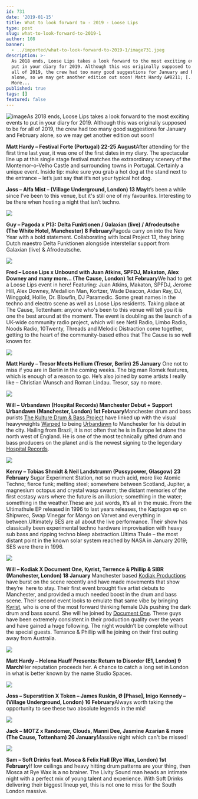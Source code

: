 ```yaml
---
id: 731
date: '2019-01-15'
title: What to look forward to - 2019 - Loose Lips
type: post
slug: what-to-look-forward-to-2019-1
author: 108
banner:
  - ../imported/what-to-look-forward-to-2019-1/image731.jpeg
description: >-
  As 2018 ends, Loose Lips takes a look forward to the most exciting events to
  put in your diary for 2019. Although this was originally supposed to be for
  all of 2019, the crew had too many good suggestions for January and February
  alone, so we may get another edition out soon! Matt Hardy &#8211; [...]Read
  More...
published: true
tags: []
featured: false
---
```

![image](../../imported/what-to-look-forward-to-2019-1/image731.jpeg)As 2018 ends, Loose Lips takes a look forward to the most exciting events to put in your diary for 2019. Although this was originally supposed to be for all of 2019, the crew had too many good suggestions for January and February alone, so we may get another edition out soon!

**Matt Hardy – Festival Forte (Portugal) 22-25 August**After attending for the first time last year, it was one of the first dates in my diary. The spectacular line up at this single stage festival matches the extraordinary scenery of the Montemor-o-Velho Castle and surrounding towns in Portugal. Certainly a unique event. Inside tip: make sure you grab a hot dog at the stand next to the entrance – let’s just say that it’s not your typical hot dog.

**Joss – Alfa Mist – (Village Underground, London) 13 May**It’s been a while since I’ve been to this venue, but it's still one of my favourites. Interesting to be there when hosting a night that isn’t techno.

![](/wp-content/uploads/live/img/wysiwyg/5c3ca3dc6910b.jpg)

**Guy – Pagoda x P13: Delta Funktionen / Galaxian (live) / Afrodeutsche (The White Hotel, Manchester) 8** **February**Pagoda carry on into the New Year with a bold statement. Collaborating with local Project 13, they bring Dutch maestro Delta Funktionen alongside interstellar support from Galaxian (live) & Afrodeutsche. 

![](/wp-content/uploads/live/img/wysiwyg/5c3ca40525a6b.png)

**Fred – Loose Lips x Unbound with Juan Atkins, SPFDJ, Makaton, Alex Downey and many more… (The Cause, London) 1st** **February**We had to get a Loose Lips event in here! Featuring: Juan Atkins, Makaton, SPFDJ, Jerome Hill, Alex Downey, Medallion Man, Kortzer, Wade Deacon, Aidan Ray, DJ, Winggold, Hollie, Dr. Blowfin, DJ Paramedic. Some great names in the techno and electro scene as well as Loose Lips residents. Taking place at The Cause, Tottenham: anyone who's been to this venue will tell you it is one the best around at the moment. The event is doubling as the launch of a UK-wide community radio project, which will see Netil Radio, Limbo Radio, Noods Radio, 10Twenty, Threads and Melodic Distraction come together, getting to the heart of the community-based ethos that The Cause is so well known for.

![](/wp-content/uploads/live/img/wysiwyg/5c3ca45cd76cc.jpg)

**Matt Hardy – Tresor Meets Hellium (Tresor, Berlin) 25 January** One not to miss if you are in Berlin in the coming weeks. The big man Romek features, which is enough of a reason to go. He’s also joined by some artists I really like – Christian Wunsch and Roman Lindau. Tresor, say no more.

![](/wp-content/uploads/live/img/wysiwyg/5c3ca471eae02.jpg)

**Will –** **Urbandawn (Hospital Records) Manchester Debut + Support Urbandawn (Manchester, London) 1st February**Manchester drum and bass purists [The Kulture Drum & Bass Project](https://www.facebook.com/kulturednbproject/?fref=gc&dti=2217562211823136&hc_location=ufi) have linked up with the visual heavyweights [Warped](https://www.facebook.com/WarpedEvents/?fref=gc&dti=2217562211823136&hc_location=ufi) to being [Urbandawn](https://www.facebook.com/Urbandawn1/?fref=gc&dti=2217562211823136&hc_location=ufi) to Manchester for his debut in the city. Hailing from Brazil, it is not often that he is in Europe let alone the north west of England. He is one of the most technically gifted drum and bass producers on the planet and is the newest signing to the legendary [Hospital Records](https://www.facebook.com/hospitalrecords/?fref=gc&dti=2217562211823136&hc_location=ufi). 

![](/wp-content/uploads/live/img/wysiwyg/5c3ca4b2d64ee.jpg)

**Kenny – Tobias Shmidt & Neil Landstrumm (Pussypower, Glasgow) 23 February** Sugar Experiment Station, not so much acid, more like Atomic Techno; fierce funk; melting steel; somewhere between Scotland, Jupiter, a magnesium octopus and crystal wasp swarm; the distant memories of the first ecstasy wars where the future is an illusion; something in the water; something in the weather.These are just words, It’s all in the music. From the Ultimathule EP released in 1996 to last years releases, the Kaptagon ep on Shipwrec, Swap Vinegar for Mango on Varvet and everything in between.Ultimately SES are all about the live performance. Their show has classically been experimental techno hardware improvisation with heavy sub bass and ripping techno bleep abstraction.Ultima Thule – the most distant point in the known solar system reached by NASA in January 2019; SES were there in 1996.

![](/wp-content/uploads/live/img/wysiwyg/5c3ca4ff76de2.jpg)

**Will – Kodiak X Document One, Kyrist, Terrence & Phillip & Sl8R (Manchester, London) 18 January** Manchester based [Kodiak Productions](https://www.facebook.com/KodiakProductionsx/?fref=gc&dti=2217562211823136&hc_location=ufi) have burst on the scene recently and have made movements that show they’re  here to stay. Their first event brought five artist debuts to Manchester, and provided a much needed boost in the drum and bass scene. Their second event looks to emulate that same vibe by bringing [Kyrist](https://www.facebook.com/Kyriiist/?fref=gc&dti=2217562211823136&hc_location=ufi), who is one of the most forward thinking female DJs pushing the dark drum and bass sound. She will he joined by [Document One](https://www.facebook.com/DocumentOne/?fref=gc&dti=2217562211823136&hc_location=ufi). These guys have been extremely consistent in their production quality over the years and have gained a huge following. The night wouldn’t be complete without the special guests. Terrance & Phillip will he joining on their first outing away from Australia. 

![](/wp-content/uploads/live/img/wysiwyg/5c3ca520614cb.jpg)

**Matt Hardy – Helena Hauff Presents: Return to Disorder (E1, London) 9 March**Her reputation proceeds her. A chance to catch a long set in London in what is better known by the name Studio Spaces.

![](/wp-content/uploads/live/img/wysiwyg/5c3ca53e83729.jpg)

**Joss – Superstition X Token – James Ruskin, Ø \[Phase\], Inigo Kennedy – (Village Underground, London) 16 February**Always worth taking the opportunity to see these two absolute legends in the mix! 

![](/wp-content/uploads/live/img/wysiwyg/5c3ca5c63463b.jpg)

**Jack –** **MOTZ x Randomer, Clouds, Manni Dee, Jasmine Azarian & more (The Cause, Tottenham) 26 January**Massive night which can't be missed!

![](/wp-content/uploads/live/img/wysiwyg/5c3ca5ed4e798.jpg)

**Sam – Soft Drinks feat. Mosca & Felix Hall (Rye Wax, London) 1st February**If low ceilings and heavy hitting drum patterns are your thing, then Mosca at Rye Wax is a no brainer. The Livity Sound man heads an intimate night with a perfect mix of young talent and experience. With Soft Drinks delivering their biggest lineup yet, this is not one to miss for the South London massive.